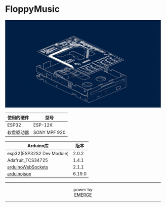 # FloppyMusic



![0054](src\0054.png)

| 使用的硬件 | 型号         |
| ---------- | ------------ |
| ESP32      | ESP-12K      |
| 软盘驱动器 | SONY MPF 920 |



| Arduino库                                                    | 版本   |
| ------------------------------------------------------------ | ------ |
| esp32(ESP32S2 Dev Module)                                    | 2.0.2  |
| Adafruit_TCS34725                                            | 1.4.1  |
| [arduinoWebSockets](https://github.com/Links2004/arduinoWebSockets) | 2.1.1  |
| [arduinojson](https://arduinojson.org/)                      | 6.19.0 |

------

<center>power by</center>	

<center><a href="http://emerge.cc/">EMERGE</a></center>

------

